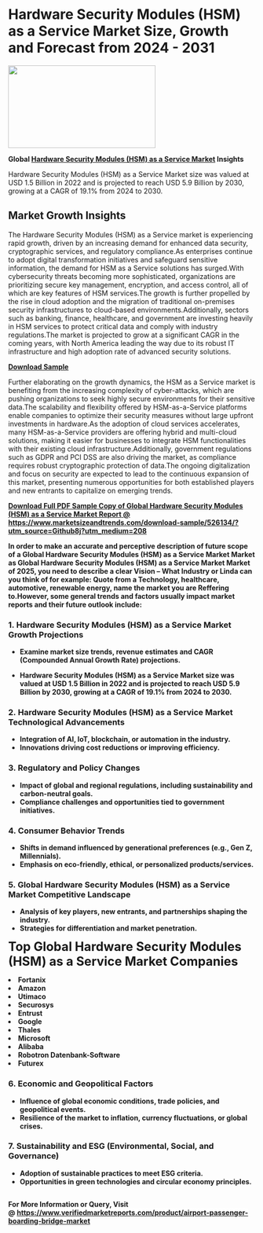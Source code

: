 <H1>Hardware Security Modules (HSM) as a Service Market Size, Growth and Forecast from 2024 - 2031</H1><img class="aligncenter size-medium wp-image-584254" src="https://thirdeyenews.in/wp-content/uploads/2024/09/Global-Market-Research-300x168.jpeg" alt="" width="300" height="168" /><p><strong>Global&nbsp;<a href="https://www.marketsizeandtrends.com/download-sample/526134/?utm_source=Github8j?utm_medium=208">Hardware Security Modules (HSM) as a Service Market</a> Insights</strong></p><p>Hardware Security Modules (HSM) as a Service Market size was valued at USD 1.5 Billion in 2022 and is projected to reach USD 5.9 Billion by 2030, growing at a CAGR of 19.1% from 2024 to 2030.</p><p><h2>Market Growth Insights</h2> <p>The Hardware Security Modules (HSM) as a Service market is experiencing rapid growth, driven by an increasing demand for enhanced data security, cryptographic services, and regulatory compliance.As enterprises continue to adopt digital transformation initiatives and safeguard sensitive information, the demand for HSM as a Service solutions has surged.With cybersecurity threats becoming more sophisticated, organizations are prioritizing secure key management, encryption, and access control, all of which are key features of HSM services.The growth is further propelled by the rise in cloud adoption and the migration of traditional on-premises security infrastructures to cloud-based environments.Additionally, sectors such as banking, finance, healthcare, and government are investing heavily in HSM services to protect critical data and comply with industry regulations.The market is projected to grow at a significant CAGR in the coming years, with North America leading the way due to its robust IT infrastructure and high adoption rate of advanced security solutions.</p> <p><strong><a href="#">Download Sample</a></strong></p> <p>Further elaborating on the growth dynamics, the HSM as a Service market is benefiting from the increasing complexity of cyber-attacks, which are pushing organizations to seek highly secure environments for their sensitive data.The scalability and flexibility offered by HSM-as-a-Service platforms enable companies to optimize their security measures without large upfront investments in hardware.As the adoption of cloud services accelerates, many HSM-as-a-Service providers are offering hybrid and multi-cloud solutions, making it easier for businesses to integrate HSM functionalities with their existing cloud infrastructure.Additionally, government regulations such as GDPR and PCI DSS are also driving the market, as compliance requires robust cryptographic protection of data.The ongoing digitalization and focus on security are expected to lead to the continuous expansion of this market, presenting numerous opportunities for both established players and new entrants to capitalize on emerging trends.</p> <p><strong><a href="#"></p><p><span class=""><strong>Download Full PDF Sample Copy of Global Hardware Security Modules (HSM) as a Service Market Report</strong> @ <a href="https://www.marketsizeandtrends.com/download-sample/526134/?utm_source=Github8j?utm_medium=208" target="_blank">https://www.marketsizeandtrends.com/download-sample/526134/?utm_source=Github8j?utm_medium=208</a></span></p><p>In order to make an accurate and perceptive description of future scope of a Global&nbsp;Hardware Security Modules (HSM) as a Service Market Market as Global&nbsp;Hardware Security Modules (HSM) as a Service Market Market of 2025, you need to describe a clear Vision &ndash; What Industry or Linda can you think of for example: Quote from a Technology, healthcare, automotive, renewable energy, name the market you are Reffering to.However, some general trends and factors usually impact market reports and their future outlook include:</p><h3>1.&nbsp;<strong>Hardware Security Modules (HSM) as a Service Market Growth Projections</strong></h3><ul><li>Examine market size trends, revenue estimates and CAGR (Compounded Annual Growth Rate) projections.</li><li><p>Hardware Security Modules (HSM) as a Service Market size was valued at USD 1.5 Billion in 2022 and is projected to reach USD 5.9 Billion by 2030, growing at a CAGR of 19.1% from 2024 to 2030.</p></li></ul><h3>2.&nbsp;<strong>Hardware Security Modules (HSM) as a Service Market Technological Advancements</strong></h3><ul><li>Integration of AI, IoT, blockchain, or automation in the industry.</li><li>Innovations driving cost reductions or improving efficiency.</li></ul><h3>3.&nbsp;<strong>Regulatory and Policy Changes</strong></h3><ul><li>Impact of global and regional regulations, including sustainability and carbon-neutral goals.</li><li>Compliance challenges and opportunities tied to government initiatives.</li></ul><h3>4.&nbsp;<strong>Consumer Behavior Trends</strong></h3><ul><li>Shifts in demand influenced by generational preferences (e.g., Gen Z, Millennials).</li><li>Emphasis on eco-friendly, ethical, or personalized products/services.</li></ul><h3>5.&nbsp;<strong>Global Hardware Security Modules (HSM) as a Service Market Competitive Landscape</strong></h3><ul><li>Analysis of key players, new entrants, and partnerships shaping the industry.</li><li>Strategies for differentiation and market penetration.</li></ul><p data-pm-slice="1 1 []"><span style="color: inherit; font-family: inherit; font-size: 25px;">Top Global Hardware Security Modules (HSM) as a Service Market Companies</span></p><div class="" data-test-id=""><p><li>Fortanix</li><li> Amazon</li><li> Utimaco</li><li> Securosys</li><li> Entrust</li><li> Google</li><li> Thales</li><li> Microsoft</li><li> Alibaba</li><li> Robotron Datenbank-Software</li><li> Futurex</li></p></div><h3>6.&nbsp;<strong>Economic and Geopolitical Factors</strong></h3><ul><li>Influence of global economic conditions, trade policies, and geopolitical events.</li><li>Resilience of the market to inflation, currency fluctuations, or global crises.</li></ul><h3>7.&nbsp;<strong>Sustainability and ESG (Environmental, Social, and Governance)</strong></h3><ul><li>Adoption of sustainable practices to meet ESG criteria.</li><li>Opportunities in green technologies and circular economy principles.</li></ul><h2><strong style="font-size: 14px;">For More Information or Query, Visit @&nbsp;</strong><a style="background-color: #ffffff; font-size: 14px;" href="https://www.marketsizeandtrends.com/report/hardware-security-modules-hsm-as-a-service-market/" target="_blank">https://www.verifiedmarketreports.com/product/airport-passenger-boarding-bridge-market</a></h2>